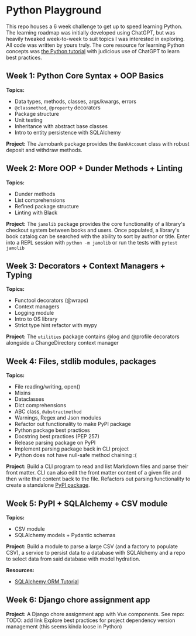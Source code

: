 # Python Playground

This repo houses a 6 week challenge to get up to speed learning Python.
The learning roadmap was initially developed using ChatGPT, but was heavily tweaked week-to-week
to suit topics I was interested in exploring. All code was written by yours truly.
The core resource for learning Python concepts was [the Python tutorial](https://docs.python.org/3/tutorial/index.html)
with judicious use of ChatGPT to learn best practices.


## Week 1: Python Core Syntax + OOP Basics

**Topics:**
- Data types, methods, classes, args/kwargs, errors
- `@classmethod`, `@property` decorators
- Package structure
- Unit testing
- Inheritance with abstract base classes
- Intro to entity persistence with SQLAlchemy

**Project:**
The Jamobank package provides the `BankAccount` class with robust deposit and withdraw methods.

## Week 2: More OOP + Dunder Methods + Linting

**Topics:**
- Dunder methods
- List comprehensions
- Refined package structure
- Linting with Black

**Project:**
The `jamolib` package provides the core functionality of a library's checkout system between books and users.
Once populated, a library's book catalog can be searched with the ability to sort by author or title.
Enter into a REPL session with `python -m jamolib` or run the tests with `pytest jamolib`

## Week 3: Decorators + Context Managers + Typing

**Topics:**
- Functool decorators (@wraps)
- Context managers
- Logging module
- Intro to OS library
- Strict type hint refactor with mypy

**Project:**
The `utilities` package contains @log and @profile decorators alongside a ChangeDirectory context manager

## Week 4: Files, stdlib modules, packages

**Topics:**
- File reading/writing, open()
- Mixins
- Dataclasses
- Dict comprehensions
- ABC class, `@abstractmethod`
- Warnings, Regex and Json modules
- Refactor out functionality to make PyPI package
- Python package best practices
- Docstring best practices (PEP 257)
- Release parsing package on PyPI
- Implement parsing package back in CLI project
- Python does not have null-safe method chaining :(

**Project:**
Build a CLI program to read and list Markdown files and parse their front matter. CLI can also edit the front matter
content of a given file and then write that content back to the file. Refactors out parsing functionality to create a standalone
[PyPI package](https://github.com/jamogriff/markup-front-matter-parser).

## Week 5: PyPI + SQLAlchemy + CSV module

**Topics:**
- CSV module
- SQLAlchemy models + Pydantic schemas

**Project:**
Build a module to parse a large CSV (and a factory to populate CSV), a service to persist data to a database with SQLAlchemy
and a repo to select data from said database with model hydration.

**Resources:**
- [SQLAlchemy ORM Tutorial](https://docs.sqlalchemy.org/en/20/orm/quickstart.html)

## Week 6: Django chore assignment app 

**Project:**
A Django chore assignment app with Vue components. See repo: TODO: add link
Explore best practices for project dependency version management (this seems kinda loose in Python)
